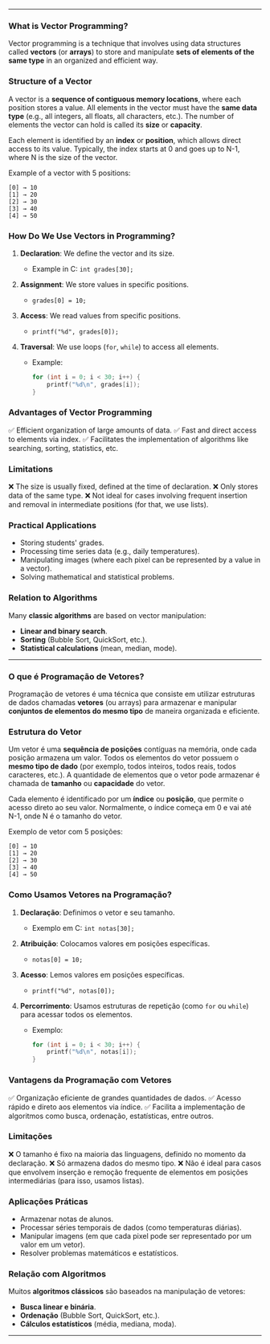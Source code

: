 

---

### What is Vector Programming?

Vector programming is a technique that involves using data structures called **vectors** (or **arrays**) to store and manipulate **sets of elements of the same type** in an organized and efficient way.

### Structure of a Vector

A vector is a **sequence of contiguous memory locations**, where each position stores a value. All elements in the vector must have the **same data type** (e.g., all integers, all floats, all characters, etc.). The number of elements the vector can hold is called its **size** or **capacity**.

Each element is identified by an **index** or **position**, which allows direct access to its value. Typically, the index starts at 0 and goes up to N-1, where N is the size of the vector.

Example of a vector with 5 positions:

```
[0] → 10  
[1] → 20  
[2] → 30  
[3] → 40  
[4] → 50
```

### How Do We Use Vectors in Programming?

1. **Declaration**: We define the vector and its size.

   * Example in C: `int grades[30];`

2. **Assignment**: We store values in specific positions.

   * `grades[0] = 10;`

3. **Access**: We read values from specific positions.

   * `printf("%d", grades[0]);`

4. **Traversal**: We use loops (`for`, `while`) to access all elements.

   * Example:

     ```c
     for (int i = 0; i < 30; i++) {
         printf("%d\n", grades[i]);
     }
     ```

### Advantages of Vector Programming

✅ Efficient organization of large amounts of data.
✅ Fast and direct access to elements via index.
✅ Facilitates the implementation of algorithms like searching, sorting, statistics, etc.

### Limitations

❌ The size is usually fixed, defined at the time of declaration.
❌ Only stores data of the same type.
❌ Not ideal for cases involving frequent insertion and removal in intermediate positions (for that, we use lists).

### Practical Applications

* Storing students' grades.
* Processing time series data (e.g., daily temperatures).
* Manipulating images (where each pixel can be represented by a value in a vector).
* Solving mathematical and statistical problems.

### Relation to Algorithms

Many **classic algorithms** are based on vector manipulation:

* **Linear and binary search**.
* **Sorting** (Bubble Sort, QuickSort, etc.).
* **Statistical calculations** (mean, median, mode).

---

### O que é Programação de Vetores?

Programação de vetores é uma técnica que consiste em utilizar estruturas de dados chamadas **vetores** (ou arrays) para armazenar e manipular **conjuntos de elementos do mesmo tipo** de maneira organizada e eficiente.

### Estrutura do Vetor

Um vetor é uma **sequência de posições** contíguas na memória, onde cada posição armazena um valor. Todos os elementos do vetor possuem o **mesmo tipo de dado** (por exemplo, todos inteiros, todos reais, todos caracteres, etc.). A quantidade de elementos que o vetor pode armazenar é chamada de **tamanho** ou **capacidade** do vetor.

Cada elemento é identificado por um **índice** ou **posição**, que permite o acesso direto ao seu valor. Normalmente, o índice começa em 0 e vai até N-1, onde N é o tamanho do vetor.

Exemplo de vetor com 5 posições:

```
[0] → 10  
[1] → 20  
[2] → 30  
[3] → 40  
[4] → 50
```

### Como Usamos Vetores na Programação?

1. **Declaração**: Definimos o vetor e seu tamanho.

   * Exemplo em C: `int notas[30];`

2. **Atribuição**: Colocamos valores em posições específicas.

   * `notas[0] = 10;`

3. **Acesso**: Lemos valores em posições específicas.

   * `printf("%d", notas[0]);`

4. **Percorrimento**: Usamos estruturas de repetição (como `for` ou `while`) para acessar todos os elementos.

   * Exemplo:

     ```c
     for (int i = 0; i < 30; i++) {
         printf("%d\n", notas[i]);
     }
     ```

### Vantagens da Programação com Vetores

✅ Organização eficiente de grandes quantidades de dados.
✅ Acesso rápido e direto aos elementos via índice.
✅ Facilita a implementação de algoritmos como busca, ordenação, estatísticas, entre outros.

### Limitações

❌ O tamanho é fixo na maioria das linguagens, definido no momento da declaração.
❌ Só armazena dados do mesmo tipo.
❌ Não é ideal para casos que envolvem inserção e remoção frequente de elementos em posições intermediárias (para isso, usamos listas).

### Aplicações Práticas

* Armazenar notas de alunos.
* Processar séries temporais de dados (como temperaturas diárias).
* Manipular imagens (em que cada pixel pode ser representado por um valor em um vetor).
* Resolver problemas matemáticos e estatísticos.

### Relação com Algoritmos

Muitos **algoritmos clássicos** são baseados na manipulação de vetores:

* **Busca linear e binária**.
* **Ordenação** (Bubble Sort, QuickSort, etc.).
* **Cálculos estatísticos** (média, mediana, moda).

---
